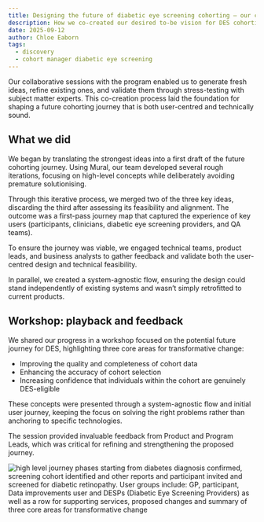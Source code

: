 ```yaml
---
title: Designing the future of diabetic eye screening cohorting – our collaborative approach  
description: How we co-created our desired to-be vision for DES cohorting with the program and wider stakeholders
date: 2025-09-12
author: Chloe Eaborn
tags:
  - discovery
  - cohort manager diabetic eye screening
---
```


Our collaborative sessions with the program enabled us to generate fresh ideas, refine existing ones, and validate them through stress-testing with subject matter experts. This co-creation process laid the foundation for shaping a future cohorting journey that is both user-centred and technically sound.

## What we did

We began by translating the strongest ideas into a first draft of the future cohorting journey. Using Mural, our team developed several rough iterations, focusing on high-level concepts while deliberately avoiding premature solutionising.

Through this iterative process, we merged two of the three key ideas, discarding the third after assessing its feasibility and alignment. The outcome was a first-pass journey map that captured the experience of key users (participants, clinicians, diabetic eye screening providers, and QA teams).

To ensure the journey was viable, we engaged technical teams, product leads, and business analysts to gather feedback and validate both the user-centred design and technical feasibility.

In parallel, we created a system-agnostic flow, ensuring the design could stand independently of existing systems and wasn’t simply retrofitted to current products.

## Workshop: playback and feedback

We shared our progress in a workshop focused on the potential future journey for DES, highlighting three core areas for transformative change:

- Improving the quality and completeness of cohort data
- Enhancing the accuracy of cohort selection
- Increasing confidence that individuals within the cohort are genuinely DES-eligible

These concepts were presented through a system-agnostic flow and initial user journey, keeping the focus on solving the right problems rather than anchoring to specific technologies.

The session provided invaluable feedback from Product and Program Leads, which was critical for refining and strengthening the proposed journey.

![high level journey phases starting from diabetes diagnosis confirmed, screening cohort identified and other reports and participant invited and screened for diabetic retinopathy. User groups include: GP, participant, Data improvements user and DESPs (Diabetic Eye Screening Providers) as well as a row for supporting services, proposed changes and summary of three core areas for transformative change](des-desired-to-be-user-journey-blog-3.png "Desired To-Be User Journey")

